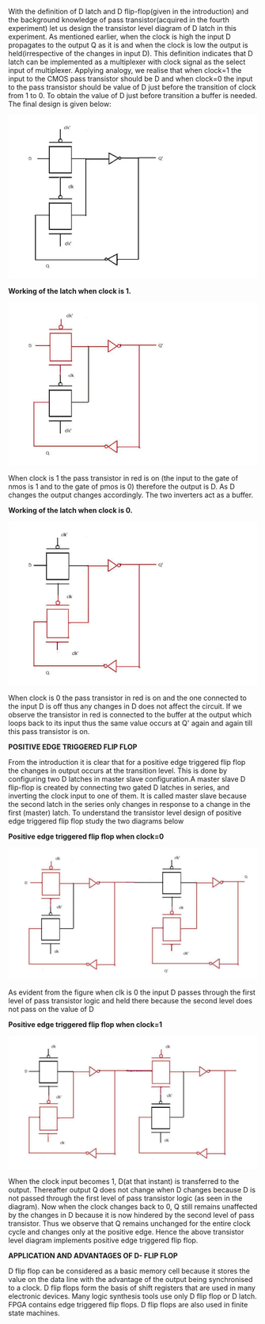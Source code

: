 With the definition of D latch and D flip-flop(given in the introduction) and the background knowledge of pass transistor(acquired in the fourth experiment) let us design the transistor level diagram of D latch in this experiment. As mentioned earlier, when the clock is high the input D propagates to the output Q as it is and when the clock is low the output is held(irrespective of the changes in input D). This definition indicates that D latch can be implemented as a multiplexer with clock signal as the select input of multiplexer. Applying analogy, we realise that when clock=1 the input to the CMOS pass transistor should be D and when clock=0 the input to the pass transistor should be value of D just before the transition of clock from 1 to 0. To obtain the value of D just before transition a buffer is needed. The final design is given below:

<img src="images/d_latch.jpg">  

**Working of the latch when clock is 1.**  

<img src="images/d_latch_clk1.jpg">  

When clock is 1 the pass transistor in red is on (the input to the gate of nmos is 1 and to the gate of pmos is 0) therefore the output is D. As D changes the output changes accordingly. The two inverters act as a buffer.  

**Working of the latch when clock is 0.**  

<img src="images/d_latch_clk0.jpg">  

When clock is 0 the pass transistor in red is on and the one connected to the input D is off thus any changes in D does not affect the circuit. If we observe the transistor in red is connected to the buffer at the output which loops back to its input thus the same value occurs at Q' again and again till this pass transistor is on.  

**POSITIVE EDGE TRIGGERED FLIP FLOP**

From the introduction it is clear that for a positive edge triggered flip flop the changes in output occurs at the transition level. This is done by configuring two D latches in master slave configuration.A master slave D flip-flop is created by connecting two gated D latches in series, and inverting the clock input to one of them. It is called master slave because the second latch in the series only changes in response to a change in the first (master) latch. To understand the transistor level design of positive edge triggered flip flop study the two diagrams below  

**Positive edge triggered flip flop when clock=0**

<img src="images/d_ff_clk0.jpg">  

As evident from the figure when clk is 0 the input D passes through the first level of pass transistor logic and held there because the second level does not pass on the value of D  

**Positive edge triggered flip flop when clock=1**  

<img src="images/d_ff_clk1.jpg">  

When the clock input becomes 1, D(at that instant) is transferred to the output. Thereafter output Q does not change when D changes because D is not passed through the first level of pass transistor logic (as seen in the diagram). Now when the clock changes back to 0, Q still remains unaffected by the changes in D because it is now hindered by the second level of pass transistor. Thus we observe that Q remains unchanged for the entire clock cycle and changes only at the positive edge. Hence the above transistor level diagram implements positive edge triggered flip flop.  


**APPLICATION AND ADVANTAGES OF D- FLIP FLOP**

D flip flop can be considered as a basic memory cell because it stores the value on the data line with the advantage of the output being synchronised to a clock. D flip flops form the basis of shift registers that are used in many electronic devices. Many logic synthesis tools use only D flip flop or D latch. FPGA contains edge triggered flip flops. D flip flops are also used in finite state machines.   
